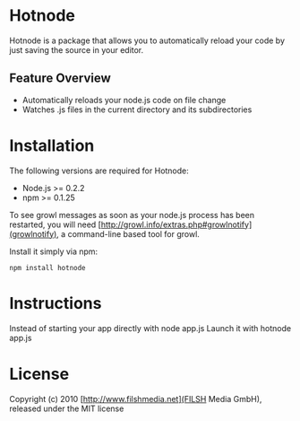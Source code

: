Hotnode
=======

Hotnode is a package that allows you to automatically reload your code by just saving the source in your editor.

Feature Overview
-----------------

* Automatically reloads your node.js code on file change
* Watches .js files in the current directory and its subdirectories

Installation
============

The following versions are required for Hotnode:

* Node.js >= 0.2.2
* npm >= 0.1.25

To see growl messages as soon as your node.js process has been restarted, you will need [http://growl.info/extras.php#growlnotify](growlnotify), a command-line based tool for growl.

Install it simply via npm:

    npm install hotnode

Instructions
============

Instead of starting your app directly with
    node app.js
Launch it with
    hotnode app.js

License
=======

Copyright (c) 2010 [http://www.filshmedia.net](FILSH Media GmbH), released under the MIT license
